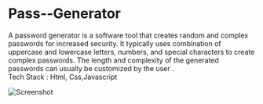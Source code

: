 # Pass--Generator
A password generator is a software tool that creates random and complex passwords for increased security. It typically uses combination of uppercase and lowercase letters, numbers, and special characters to create complex passwords. The length and complexity of the generated passwords can usually be customized by the user .
<br>
Tech Stack :  Html, Css,Javascript 

![Screenshot ](https://github.com/HarshSingh21/Pass--Generator/Main/image/screenshot.png?raw=true)

